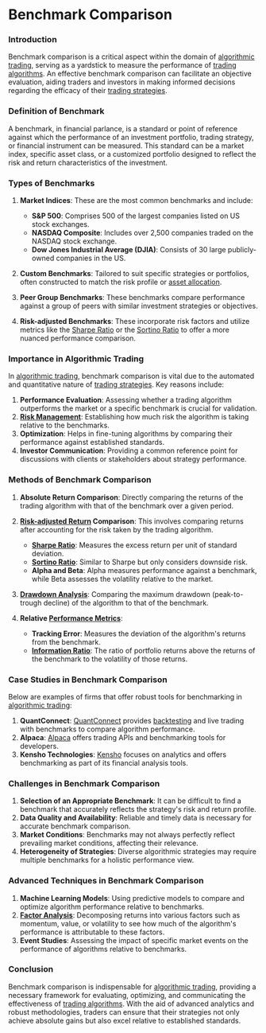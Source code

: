 # Benchmark Comparison

### Introduction
Benchmark comparison is a critical aspect within the domain of [algorithmic trading](../a/algorithmic_trading.md), serving as a yardstick to measure the performance of [trading algorithms](../t/trading_algorithms.md). An effective benchmark comparison can facilitate an objective evaluation, aiding traders and investors in making informed decisions regarding the efficacy of their [trading strategies](../t/trading_strategies.md).

### Definition of Benchmark
A benchmark, in financial parlance, is a standard or point of reference against which the performance of an investment portfolio, trading strategy, or financial instrument can be measured. This standard can be a market index, specific asset class, or a customized portfolio designed to reflect the risk and return characteristics of the investment.

### Types of Benchmarks
1. **Market Indices**: These are the most common benchmarks and include:
   - **S&P 500**: Comprises 500 of the largest companies listed on US stock exchanges.
   - **NASDAQ Composite**: Includes over 2,500 companies traded on the NASDAQ stock exchange.
   - **Dow Jones Industrial Average (DJIA)**: Consists of 30 large publicly-owned companies in the US.

2. **Custom Benchmarks**: Tailored to suit specific strategies or portfolios, often constructed to match the risk profile or [asset allocation](../a/asset_allocation.md).

3. **Peer Group Benchmarks**: These benchmarks compare performance against a group of peers with similar investment strategies or objectives.

4. **Risk-adjusted Benchmarks**: These incorporate risk factors and utilize metrics like the [Sharpe Ratio](../s/sharpe_ratio.md) or the [Sortino Ratio](../s/sortino_ratio.md) to offer a more nuanced performance comparison.

### Importance in Algorithmic Trading
In [algorithmic trading](../a/algorithmic_trading.md), benchmark comparison is vital due to the automated and quantitative nature of [trading strategies](../t/trading_strategies.md). Key reasons include:

1. **Performance Evaluation**: Assessing whether a trading algorithm outperforms the market or a specific benchmark is crucial for validation.
2. **[Risk Management](../r/risk_management.md)**: Establishing how much risk the algorithm is taking relative to the benchmarks.
3. **Optimization**: Helps in fine-tuning algorithms by comparing their performance against established standards.
4. **Investor Communication**: Providing a common reference point for discussions with clients or stakeholders about strategy performance.

### Methods of Benchmark Comparison
1. **Absolute Return Comparison**: Directly comparing the returns of the trading algorithm with that of the benchmark over a given period.
2. **[Risk-adjusted Return](../r/risk-adjusted_return.md) Comparison**: This involves comparing returns after accounting for the risk taken by the trading algorithm.
   - **[Sharpe Ratio](../s/sharpe_ratio.md)**: Measures the excess return per unit of standard deviation.
   - **[Sortino Ratio](../s/sortino_ratio.md)**: Similar to Sharpe but only considers downside risk.
   - **Alpha and Beta**: Alpha measures performance against a benchmark, while Beta assesses the volatility relative to the market.

3. **[Drawdown Analysis](../d/drawdown_analysis.md)**: Comparing the maximum drawdown (peak-to-trough decline) of the algorithm to that of the benchmark.
4. **Relative [Performance Metrics](../p/performance_metrics.md)**:
   - **Tracking Error**: Measures the deviation of the algorithm's returns from the benchmark.
   - **[Information Ratio](../i/information_ratio.md)**: The ratio of portfolio returns above the returns of the benchmark to the volatility of those returns.

### Case Studies in Benchmark Comparison
Below are examples of firms that offer robust tools for benchmarking in [algorithmic trading](../a/algorithmic_trading.md):

1. **QuantConnect**: [QuantConnect](https://www.quantconnect.com/) provides [backtesting](../b/backtesting.md) and live trading with benchmarks to compare algorithm performance.
2. **Alpaca**: [Alpaca](https://alpaca.markets/) offers trading APIs and benchmarking tools for developers.
3. **Kensho Technologies**: [Kensho](https://www.kensho.com/) focuses on analytics and offers benchmarking as part of its financial analysis tools.

### Challenges in Benchmark Comparison
1. **Selection of an Appropriate Benchmark**: It can be difficult to find a benchmark that accurately reflects the strategy's risk and return profile.
2. **Data Quality and Availability**: Reliable and timely data is necessary for accurate benchmark comparison.
3. **Market Conditions**: Benchmarks may not always perfectly reflect prevailing market conditions, affecting their relevance.
4. **Heterogeneity of Strategies**: Diverse algorithmic strategies may require multiple benchmarks for a holistic performance view.

### Advanced Techniques in Benchmark Comparison
1. **Machine Learning Models**: Using predictive models to compare and optimize algorithm performance relative to benchmarks.
2. **[Factor Analysis](../f/factor_analysis.md)**: Decomposing returns into various factors such as momentum, value, or volatility to see how much of the algorithm's performance is attributable to these factors.
3. **Event Studies**: Assessing the impact of specific market events on the performance of algorithms relative to benchmarks.

### Conclusion
Benchmark comparison is indispensable for [algorithmic trading](../a/algorithmic_trading.md), providing a necessary framework for evaluating, optimizing, and communicating the effectiveness of [trading algorithms](../t/trading_algorithms.md). With the aid of advanced analytics and robust methodologies, traders can ensure that their strategies not only achieve absolute gains but also excel relative to established standards.